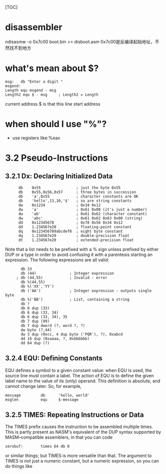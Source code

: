 [TOC]
# disassembler 
 ndisasmw -o 0x7c00 boot.bin >> disboot.asm
 0x7c00是反编译起始地址，不然找不到地方
# what's mean about $?
```
msg:   db "Enter a digit "
msgend: 
Length equ msgend - msg
Length2 equ $ - msg     ; Length2 = Length
```
current address
$ is that this line start address
# when should I use "%"?
- use registers like:%eax
# 3.2 Pseudo-Instructions
## 3.2.1 Dx: Declaring Initialized Data
```
      db    0x55                ; just the byte 0x55 
      db    0x55,0x56,0x57      ; three bytes in succession 
      db    'a',0x55            ; character constants are OK 
      db    'hello',13,10,'$'   ; so are string constants 
      dw    0x1234              ; 0x34 0x12 
      dw    'a'                 ; 0x61 0x00 (it's just a number) 
      dw    'ab'                ; 0x61 0x62 (character constant) 
      dw    'abc'               ; 0x61 0x62 0x63 0x00 (string) 
      dd    0x12345678          ; 0x78 0x56 0x34 0x12 
      dd    1.234567e20         ; floating-point constant 
      dq    0x123456789abcdef0  ; eight byte constant 
      dq    1.234567e20         ; double-precision float 
      dt    1.234567e20         ; extended-precision float
```
Note that a list needs to be prefixed with a % sign unless prefixed by either DUP or a type in order to avoid confusing it with a parentesis starting an expression. The following expressions are all valid:
```
       db 33 
       db (44)               ; Integer expression 
     ; db (44,55)            ; Invalid - error 
       db %(44,55) 
       db %('XX','YY') 
       db ('AA')             ; Integer expression - outputs single byte 
       db %('BB')            ; List, containing a string 
       db ? 
       db 6 dup (33) 
       db 6 dup (33, 34) 
       db 6 dup (33, 34), 35 
       db 7 dup (99) 
       db 7 dup dword (?, word ?, ?) 
       dw byte (?,44) 
       dw 3 dup (0xcc, 4 dup byte ('PQR'), ?), 0xabcd 
       dd 16 dup (0xaaaa, ?, 0xbbbbbb) 
       dd 64 dup (?)
```
## 3.2.4 EQU: Defining Constants
EQU defines a symbol to a given constant value: when EQU is used, the source line must contain a label. The action of EQU is to define the given label name to the value of its (only) operand. This definition is absolute, and cannot change later. So, for example,

```
message         db      'hello, world' 
msglen          equ     $-message
```
## 3.2.5 TIMES: Repeating Instructions or Data
The TIMES prefix causes the instruction to be assembled multiple times. This is partly present as NASM's equivalent of the DUP syntax supported by MASM–compatible assemblers, in that you can code
```
zerobuf:        times 64 db 0
```
or similar things; but TIMES is more versatile than that. The argument to TIMES is not just a numeric constant, but a numeric expression, so you can do things like